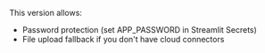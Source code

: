 
This version allows:
- Password protection (set APP_PASSWORD in Streamlit Secrets)
- File upload fallback if you don't have cloud connectors
